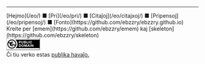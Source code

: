 
***
<div class="footer">

<div class="text-small">
[Hejmo](/eo/) ■ [Pri](/eo/pri/) ■ [Citaĵoj](/eo/citajxoj/) ■ [Pripensoj](/eo/pripensoj/) ■ [Fonto](https://github.com/ebzzry/ebzzry.github.io)
</div>
<div class="text-x-small">
Kreite per [emem](https://github.com/ebzzry/emem) kaj [skeleton](https://github.com/ebzzry/skeleton)
</div>

<div class="text-x-small">
<a rel="license" href="https://creativecommons.org/publicdomain/zero/1.0/deed.eo"><img alt="CC0 1.0 Universala (CC0 1.0) Publikaĵiga Dediĉo" class="cc" src="/bil/cc0-88x31.webp" /></a><br>
Ĉi tiu verko estas <a rel="license" href="https://creativecommons.org/publicdomain/zero/1.0/deed.eo">publika havaĵo.</a><br>
</div>

</div>
